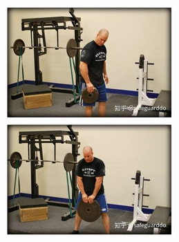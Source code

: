 ![img](../images/v2-6c80382fb411305495be80f5577d6251_1440w.jpg)

![img](../images/v2-09628492abcae0def24ba5b471d93fba_1440w.jpg)